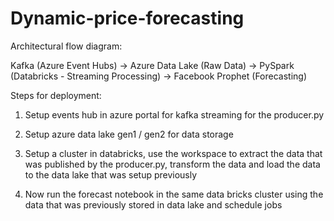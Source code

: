 # Dynamic-price-forecasting

Architectural flow diagram:

Kafka (Azure Event Hubs) -> Azure Data Lake (Raw Data) -> PySpark (Databricks - Streaming Processing) -> Facebook Prophet (Forecasting)


Steps for deployment:

1) Setup events hub in azure portal for kafka streaming for the producer.py

2) Setup azure data lake gen1 / gen2 for data storage 

3) Setup a cluster in databricks, use the workspace to extract the data that was published by the producer.py, transform the data and load the data to the data lake that was setup previously

4) Now run the forecast notebook in the same data bricks cluster using the data that was previously stored in data lake and schedule jobs
